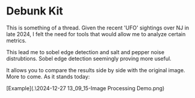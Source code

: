 # Debunk Kit

This is something of a thread. Given the recent 'UFO' sightings over NJ in late 2024, I felt the need for tools that would allow me to analyze certain metrics.

This lead me to sobel edge detection and salt and pepper noise distrubtions. Sobel edge detection seemingly proving more useful.

It allows you to compare the results side by side with the original image. More to come. As it stands today:

[Example](.\2024-12-27 13_09_15-Image Processing Demo.png)
